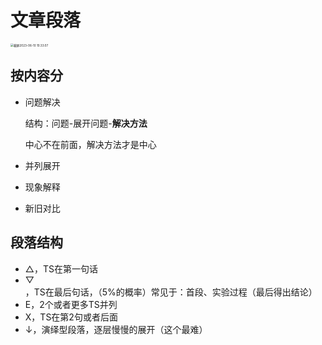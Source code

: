 # 文章段落

<img src="https://cdn.jsdelivr.net/gh/davidliuk/images@master/blog/%E6%88%AA%E5%B1%8F2023-06-10%2010.33.07.png" alt="截屏2023-06-10 10.33.07" style="zoom:33%;" />

## 按内容分

- 问题解决

  结构：问题-展开问题-**解决方法**

  中心不在前面，解决方法才是中心

- 并列展开

- 现象解释

- 新旧对比



## 段落结构

- $\bigtriangleup$，TS在第一句话
- $\bigtriangledown$，TS在最后句话，（5%的概率）常见于：首段、实验过程（最后得出结论）
- E，2个或者更多TS并列
- X，TS在第2句或者后面
- $\downarrow$，演绎型段落，逐层慢慢的展开（这个最难）


